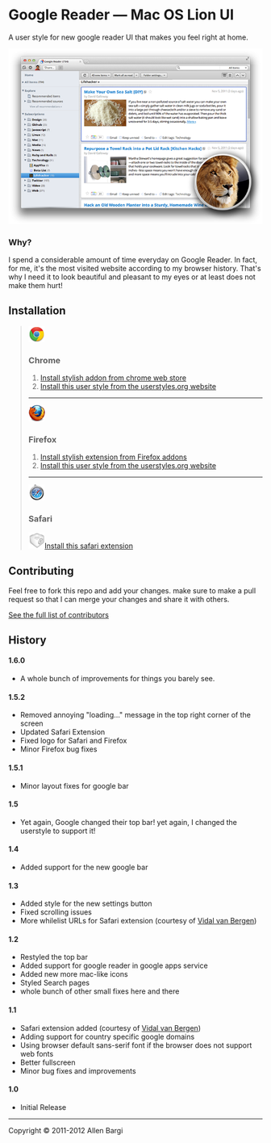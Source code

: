 # Google Reader &mdash; Mac OS Lion UI
A user style for new google reader UI that makes you feel right at home.

[![image][1]][2]

### Why?
I spend a considerable amount of time everyday on Google Reader. In fact, for me, it's the most visited website according to my browser history. That's why I need it to look beautiful and pleasant to my eyes or at least does not make them hurt!

## Installation ##

> ![Chrome][3]
> ### Chrome
> 1. [Install stylish addon from chrome web store][4]
> 2. [Install this user style from the userstyles.org website][5]
>
> ------
>
> ![Firefox][7]
> ### Firefox
> 1. [Install stylish extension from Firefox addons][6]
> 2. [Install this user style from the userstyles.org website][5]
>
> -----
>
> ![Safari][8]
> ### Safari
>
> ![Safariextz][9][Install this safari extension][10]

## Contributing

Feel free to fork this repo and add your changes. make sure to make a pull request so that I can merge your changes and share it with others.

[See the full list of contributors][11]

## History ##
#### 1.6.0
* A whole bunch of improvements for things you barely see. 

#### 1.5.2
* Removed annoying "loading..." message in the top right corner of the screen
* Updated Safari Extension
* Fixed logo for Safari and Firefox
* Minor Firefox bug fixes

#### 1.5.1
* Minor layout fixes for google bar

#### 1.5
* Yet again, Google changed their top bar! yet again, I changed the userstyle to support it!

#### 1.4 
* Added support for the new google bar 

#### 1.3
* Added style for the new settings button
* Fixed scrolling issues
* More whilelist URLs for Safari extension (courtesy of [Vidal van Bergen][12])

#### 1.2
* Restyled the top bar
* Added support for google reader in google apps service
* Added new more mac-like icons
* Styled Search pages
* whole bunch of other small fixes here and there

#### 1.1
* Safari extension added (courtesy of [Vidal van Bergen][12])
* Adding support for country specific google domains
* Using browser default sans-serif font if the browser does not support web fonts
* Better fullscreen
* Minor bug fixes and improvements

#### 1.0
* Initial Release

[1]: https://github.com/aziz/Google-Reader-Lion-UI/raw/master/images/screenshot-small.png
[2]: https://github.com/aziz/Google-Reader-Lion-UI/raw/master/images/screenshot.png
[3]: https://github.com/aziz/Google-Reader-Lion-UI/raw/master/images/chrome.png
[4]: https://chrome.google.com/webstore/detail/fjnbnpbmkenffdnngjfgmeleoegfcffe
[5]: http://bit.ly/greader-lion-ui
[6]: https://addons.mozilla.org/en-US/firefox/addon/stylish/
[7]: https://github.com/aziz/Google-Reader-Lion-UI/raw/master/images/firefox.png
[8]: https://github.com/aziz/Google-Reader-Lion-UI/raw/master/images/safari.png
[9]: https://github.com/aziz/Google-Reader-Lion-UI/raw/master/images/safariextz.png
[10]: https://github.com/aziz/Google-Reader-Lion-UI/raw/master/Google%20Reader%20Lion%20UI.safariextz
[11]: https://github.com/aziz/Google-Reader-Lion-UI/contributors
[12]: https://github.com/vidalvanbergen

------
Copyright &copy; 2011-2012 Allen Bargi